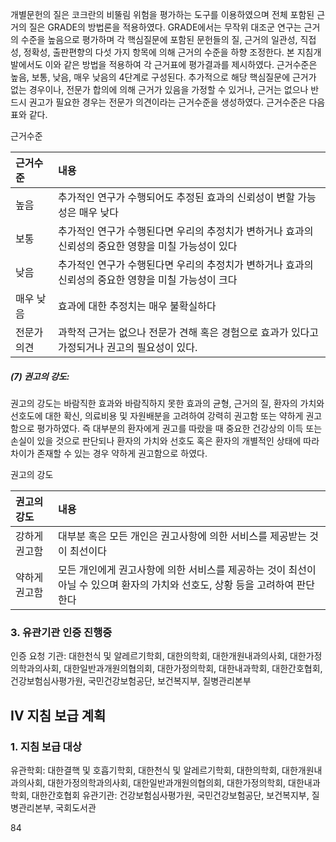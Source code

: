 개별문헌의 질은 코크란의 비뚤림 위험을 평가하는 도구를 이용하였으며 전체 포함된 근거의 질은 GRADE의 방법론을 적용하였다. GRADE에서는 무작위 대조군 연구는 근거의 수준을 높음으로 평가하며 각 핵심질문에 포함된 문헌들의 질, 근거의 일관성, 직접성, 정확성, 출판편향의 다섯 가지 항목에 의해 근거의 수준을 하향 조정한다. 본 지침개발에서도 이와 같은 방법을 적용하여 각 근거표에 평가결과를 제시하였다. 근거수준은 높음, 보통, 낮음, 매우 낮음의 4단계로 구성된다.
추가적으로 해당 핵심질문에 근거가 없는 경우이나, 전문가 합의에 의해 근거가 있음을 가정할 수 있거나, 근거는 없으나 반드시 권고가 필요한 경우는 전문가 의견이라는 근거수준을 생성하였다. 근거수준은 다음 표와 같다.

근거수준

| 근거수준     | 내용                                                                               |
| :----------- | :--------------------------------------------------------------------------------- |
| 높음         | 추가적인 연구가 수행되어도 추정된 효과의 신뢰성이 변할 가능성은 매우 낮다          |
| 보통         | 추가적인 연구가 수행된다면 우리의 추정치가 변하거나 효과의 신뢰성의 중요한 영향을 미칠 가능성이 있다 |
| 낮음         | 추가적인 연구가 수행된다면 우리의 추정치가 변하거나 효과의 신뢰성의 중요한 영향을 미칠 가능성이 크다 |
| 매우 낮음    | 효과에 대한 추정치는 매우 불확실하다                                             |
| 전문가 의견  | 과학적 근거는 없으나 전문가 견해 혹은 경험으로 효과가 있다고 가정되거나 권고의 필요성이 있다. |

##### (7) 권고의 강도:
권고의 강도는 바람직한 효과와 바람직하지 못한 효과의 균형, 근거의 질, 환자의 가치와 선호도에 대한 확신, 의료비용 및 자원배분을 고려하여 강력히 권고함 또는 약하게 권고함으로 평가하였다. 즉 대부분의 환자에게 권고를 따랐을 때 중요한 건강상의 이득 또는 손실이 있을 것으로 판단되나 환자의 가치와 선호도 혹은 환자의 개별적인 상태에 따라 차이가 존재할 수 있는 경우 약하게 권고함으로 하였다.

권고의 강도

| 권고의 강도   | 내용                                                                               |
| :------------ | :--------------------------------------------------------------------------------- |
| 강하게 권고함 | 대부분 혹은 모든 개인은 권고사항에 의한 서비스를 제공받는 것이 최선이다            |
| 약하게 권고함 | 모든 개인에게 권고사항에 의한 서비스를 제공하는 것이 최선이 아닐 수 있으며 환자의 가치와 선호도, 상황 등을 고려하여 판단한다 |

### 3. 유관기관 인증 진행중

인증 요청 기관: 대한천식 및 알레르기학회, 대한의학회, 대한개원내과의사회, 대한가정의학과의사회, 대한일반과개원의협의회, 대한가정의학회, 대한내과학회, 대한간호협회, 건강보험심사평가원, 국민건강보험공단, 보건복지부, 질병관리본부

## IV 지침 보급 계획

### 1. 지침 보급 대상

유관학회: 대한결핵 및 호흡기학회, 대한천식 및 알레르기학회, 대한의학회, 대한개원내과의사회, 대한가정의학과의사회, 대한일반과개원의협의회, 대한가정의학회, 대한내과학회, 대한간호협회
유관기관: 건강보험심사평가원, 국민건강보험공단, 보건복지부, 질병관리본부, 국회도서관

<PAGE>84